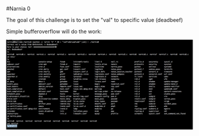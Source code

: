 #Narnia 0

The goal of this challenge is to set the "val" to specific value (deadbeef)

Simple bufferoverflow will do the work:

![Narnia 0](Photos/Narnia0.png)


